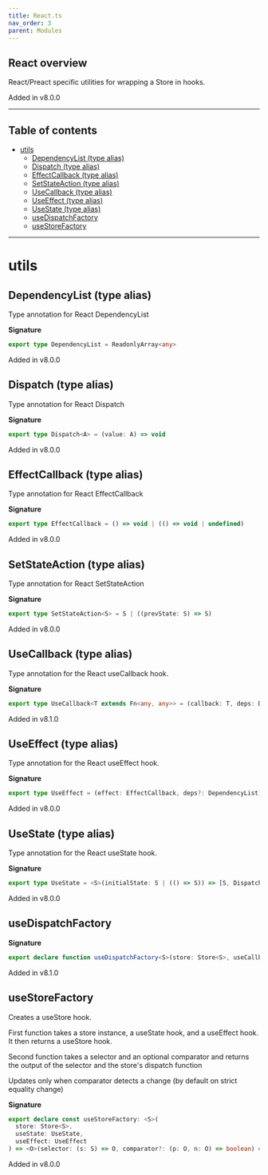 ```yaml
---
title: React.ts
nav_order: 3
parent: Modules
---
```


## React overview

React/Preact specific utilities for wrapping a Store in hooks.

Added in v8.0.0

---

<h2 class="text-delta">Table of contents</h2>

- [utils](#utils)
  - [DependencyList (type alias)](#dependencylist-type-alias)
  - [Dispatch (type alias)](#dispatch-type-alias)
  - [EffectCallback (type alias)](#effectcallback-type-alias)
  - [SetStateAction (type alias)](#setstateaction-type-alias)
  - [UseCallback (type alias)](#usecallback-type-alias)
  - [UseEffect (type alias)](#useeffect-type-alias)
  - [UseState (type alias)](#usestate-type-alias)
  - [useDispatchFactory](#usedispatchfactory)
  - [useStoreFactory](#usestorefactory)

---

# utils

## DependencyList (type alias)

Type annotation for React DependencyList

**Signature**

```ts
export type DependencyList = ReadonlyArray<any>
```

Added in v8.0.0

## Dispatch (type alias)

Type annotation for React Dispatch

**Signature**

```ts
export type Dispatch<A> = (value: A) => void
```

Added in v8.0.0

## EffectCallback (type alias)

Type annotation for React EffectCallback

**Signature**

```ts
export type EffectCallback = () => void | (() => void | undefined)
```

Added in v8.0.0

## SetStateAction (type alias)

Type annotation for React SetStateAction

**Signature**

```ts
export type SetStateAction<S> = S | ((prevState: S) => S)
```

Added in v8.0.0

## UseCallback (type alias)

Type annotation for the React useCallback hook.

**Signature**

```ts
export type UseCallback<T extends Fn<any, any>> = (callback: T, deps: DependencyList) => T
```

Added in v8.1.0

## UseEffect (type alias)

Type annotation for the React useEffect hook.

**Signature**

```ts
export type UseEffect = (effect: EffectCallback, deps?: DependencyList) => void
```

Added in v8.0.0

## UseState (type alias)

Type annotation for the React useState hook.

**Signature**

```ts
export type UseState = <S>(initialState: S | (() => S)) => [S, Dispatch<SetStateAction<S>>]
```

Added in v8.0.0

## useDispatchFactory

**Signature**

```ts
export declare function useDispatchFactory<S>(store: Store<S>, useCallback: UseCallback<any>)
```

Added in v8.1.0

## useStoreFactory

Creates a useStore hook.

First function takes a store instance, a useState hook, and a useEffect hook. It
then returns a useStore hook.

Second function takes a selector and an optional comparator and
returns the output of the selector and the store's dispatch function

Updates only when comparator detects a change (by default on strict equality change)

**Signature**

```ts
export declare const useStoreFactory: <S>(
  store: Store<S>,
  useState: UseState,
  useEffect: UseEffect
) => <O>(selector: (s: S) => O, comparator?: (p: O, n: O) => boolean) => [O, (...as: TypedAction[]) => void]
```

Added in v8.0.0
